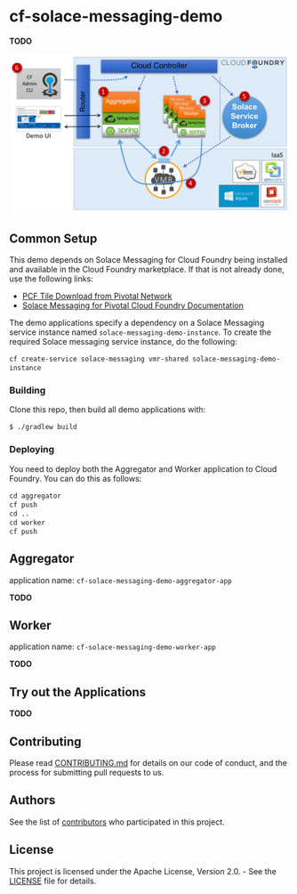 # cf-solace-messaging-demo

**TODO**

![](aggregator/src/main/resources/static/demo-overview.png)

## Common Setup

This demo depends on Solace Messaging for Cloud Foundry being installed and available in the Cloud Foundry marketplace. If that is not already done, use the following links:

* [PCF Tile Download from Pivotal Network](https://network.pivotal.io/)
* [Solace Messaging for Pivotal Cloud Foundry Documentation](http://docs.pivotal.io/solace-messaging/)

The demo applications specify a dependency on a Solace Messaging service instance named `solace-messaging-demo-instance`. To create the required Solace messaging service instance, do the following:

	cf create-service solace-messaging vmr-shared solace-messaging-demo-instance

### Building

Clone this repo, then build all demo applications with:

	$ ./gradlew build

### Deploying

You need to deploy both the Aggregator and Worker application to Cloud Foundry. You can do this as follows:

    cd aggregator
    cf push
    cd ..
    cd worker
    cf push

## Aggregator

application name: `cf-solace-messaging-demo-aggregator-app`

**TODO**

## Worker

application name: `cf-solace-messaging-demo-worker-app`

**TODO**

## Try out the Applications

**TODO**


## Contributing

Please read [CONTRIBUTING.md](CONTRIBUTING.md) for details on our code of conduct, and the process for submitting pull requests to us.

## Authors

See the list of [contributors](https://github.com/mdspielman/cf-solace-messaging-demo/contributors) who participated in this project.

## License

This project is licensed under the Apache License, Version 2.0. - See the [LICENSE](LICENSE) file for details.